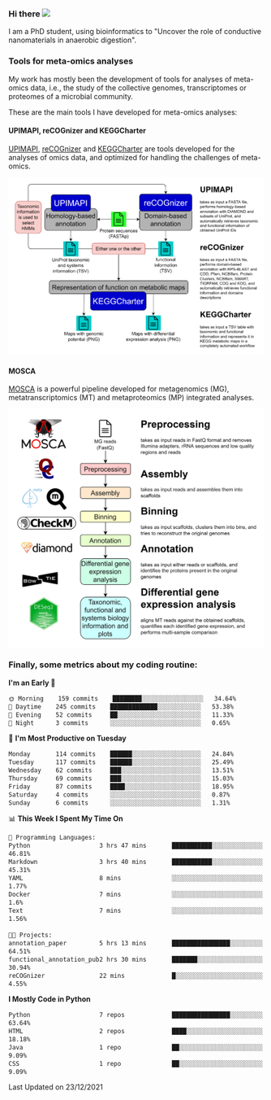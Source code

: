 ### Hi there <img src="https://media.giphy.com/media/hvRJCLFzcasrR4ia7z/giphy.gif" width="25px">

I am a PhD student, using bioinformatics to "Uncover the role of conductive nanomaterials in anaerobic digestion".

### Tools for meta-omics analyses

My work has mostly been the development of tools for analyses of meta-omics data, i.e., the study of the collective genomes, transcriptomes or proteomes of a microbial community.

These are the main tools I have developed for meta-omics analyses:

#### UPIMAPI, reCOGnizer and KEGGCharter

[UPIMAPI](https://github.com/iquasere/UPIMAPI), [reCOGnizer](https://github.com/iquasere/reCOGnizer) and [KEGGCharter](https://github.com/iquasere/KEGGCharter) are tools developed for the analyses of omics data, and optimized for handling the challenges of meta-omics.

<p align="center">
    <img src="assets/annotation_workflow.png">
</p>

#### MOSCA

[MOSCA](https://github.com/iquasere/MOSCA) is a powerful pipeline developed for metagenomics (MG), metatranscriptomics (MT) and metaproteomics (MP) integrated analyses.

<p align="center">
    <img src="assets/mosca_workflow.png" align="center" width="700">
</p>


### Finally, some metrics about my coding routine:

<!--START_SECTION:waka-->
**I'm an Early 🐤** 

```text
🌞 Morning    159 commits    ████████░░░░░░░░░░░░░░░░░   34.64% 
🌆 Daytime    245 commits    █████████████░░░░░░░░░░░░   53.38% 
🌃 Evening    52 commits     ██░░░░░░░░░░░░░░░░░░░░░░░   11.33% 
🌙 Night      3 commits      ░░░░░░░░░░░░░░░░░░░░░░░░░   0.65%

```
📅 **I'm Most Productive on Tuesday** 

```text
Monday       114 commits    ██████░░░░░░░░░░░░░░░░░░░   24.84% 
Tuesday      117 commits    ██████░░░░░░░░░░░░░░░░░░░   25.49% 
Wednesday    62 commits     ███░░░░░░░░░░░░░░░░░░░░░░   13.51% 
Thursday     69 commits     ███░░░░░░░░░░░░░░░░░░░░░░   15.03% 
Friday       87 commits     ████░░░░░░░░░░░░░░░░░░░░░   18.95% 
Saturday     4 commits      ░░░░░░░░░░░░░░░░░░░░░░░░░   0.87% 
Sunday       6 commits      ░░░░░░░░░░░░░░░░░░░░░░░░░   1.31%

```


📊 **This Week I Spent My Time On** 

```text
💬 Programming Languages: 
Python                   3 hrs 47 mins       ███████████░░░░░░░░░░░░░░   46.81% 
Markdown                 3 hrs 40 mins       ███████████░░░░░░░░░░░░░░   45.31% 
YAML                     8 mins              ░░░░░░░░░░░░░░░░░░░░░░░░░   1.77% 
Docker                   7 mins              ░░░░░░░░░░░░░░░░░░░░░░░░░   1.6% 
Text                     7 mins              ░░░░░░░░░░░░░░░░░░░░░░░░░   1.56%

🐱‍💻 Projects: 
annotation_paper         5 hrs 13 mins       ████████████████░░░░░░░░░   64.51% 
functional_annotation_pub2 hrs 30 mins       ███████░░░░░░░░░░░░░░░░░░   30.94% 
reCOGnizer               22 mins             █░░░░░░░░░░░░░░░░░░░░░░░░   4.55%

```

**I Mostly Code in Python** 

```text
Python                   7 repos             ████████████████░░░░░░░░░   63.64% 
HTML                     2 repos             ████░░░░░░░░░░░░░░░░░░░░░   18.18% 
Java                     1 repo              ██░░░░░░░░░░░░░░░░░░░░░░░   9.09% 
CSS                      1 repo              ██░░░░░░░░░░░░░░░░░░░░░░░   9.09%

```



 Last Updated on 23/12/2021
<!--END_SECTION:waka-->
